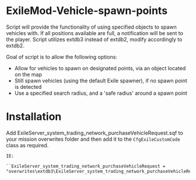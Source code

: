 # ExileMod-Vehicle-spawn-points

Script will provide the functionality of using specified objects to spawn vehicles with. If all positions available are full, a notification will be sent to the player.
Script utilizes extdb3 instead of extdb2, modify accordingly to extdb2.

Goal of script is to allow the following options:
* Allow for vehicles to spawn on designated points, via an object located on the map
* Still spawn vehicles (using the default Exile spawner), if no spawn point is detected
* Use a specified search radius, and a 'safe radius' around a spawn point

# Installation
Add ExileServer_system_trading_network_purchaseVehicleRequest.sqf to your mission overwrites folder and then add it to the `CfgExileCustomCode` class as required.

    IE:
    
    ``ExileServer_system_trading_network_purchaseVehicleRequest = "overwrites\extdb3\ExileServer_system_trading_network_purchaseVehicleRequest.sqf";``
